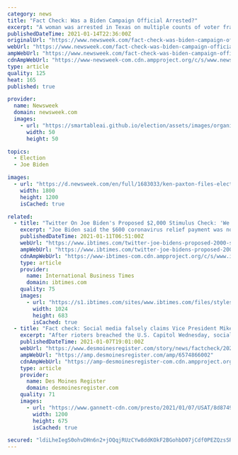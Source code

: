 ```yaml
---
category: news
title: "Fact Check: Was a Biden Campaign Official Arrested?"
excerpt: "A woman was arrested in Texas on multiple counts of voter fraud, causing social media users to make claims about who she was working for."
publishedDateTime: 2021-01-14T22:36:00Z
originalUrl: "https://www.newsweek.com/fact-check-was-biden-campaign-official-arrested-1561777"
webUrl: "https://www.newsweek.com/fact-check-was-biden-campaign-official-arrested-1561777"
ampWebUrl: "https://www.newsweek.com/fact-check-was-biden-campaign-official-arrested-1561777?amp=1"
cdnAmpWebUrl: "https://www-newsweek-com.cdn.ampproject.org/c/s/www.newsweek.com/fact-check-was-biden-campaign-official-arrested-1561777?amp=1"
type: article
quality: 125
heat: 165
published: true

provider:
  name: Newsweek
  domain: newsweek.com
  images:
    - url: "https://smartableai.github.io/election/assets/images/organizations/newsweek.com-50x50.jpg"
      width: 50
      height: 50

topics:
  - Election
  - Joe Biden

images:
  - url: "https://d.newsweek.com/en/full/1683033/ken-paxton-files-election-lawsuit-supreme-court.jpg"
    width: 1800
    height: 1200
    isCached: true

related:
  - title: "Twitter On Joe Biden's Proposed $2,000 Stimulus Check: 'We Need More'"
    excerpt: "Joe Biden said the $600 coronavirus relief payment was not enough and has promised $2,000 stimulus checks once he takes office. However, some believe this would still not be enough."
    publishedDateTime: 2021-01-11T06:51:00Z
    webUrl: "https://www.ibtimes.com/twitter-joe-bidens-proposed-2000-stimulus-check-we-need-more-3118692"
    ampWebUrl: "https://www.ibtimes.com/twitter-joe-bidens-proposed-2000-stimulus-check-we-need-more-3118692?amp=1"
    cdnAmpWebUrl: "https://www-ibtimes-com.cdn.ampproject.org/c/s/www.ibtimes.com/twitter-joe-bidens-proposed-2000-stimulus-check-we-need-more-3118692?amp=1"
    type: article
    provider:
      name: International Business Times
      domain: ibtimes.com
    quality: 75
    images:
      - url: "https://s1.ibtimes.com/sites/www.ibtimes.com/files/styles/full/public/2021/01/10/joe-biden-said-he-will-push-for-a.jpg"
        width: 1024
        height: 683
        isCached: true
  - title: "Fact check: Social media falsely claims Vice President Mike Pence was arrested"
    excerpt: "After rioters breached the U.S. Capitol Wednesday, social media posts claimed Vice President Mike Pence had been arrested. That is false."
    publishedDateTime: 2021-01-07T19:01:00Z
    webUrl: "https://www.desmoinesregister.com/story/news/factcheck/2021/01/07/fact-check-posts-falsely-claim-vice-president-mike-pence-arrested/6574866002/"
    ampWebUrl: "https://amp.desmoinesregister.com/amp/6574866002"
    cdnAmpWebUrl: "https://amp-desmoinesregister-com.cdn.ampproject.org/c/s/amp.desmoinesregister.com/amp/6574866002"
    type: article
    provider:
      name: Des Moines Register
      domain: desmoinesregister.com
    quality: 71
    images:
      - url: "https://www.gannett-cdn.com/presto/2021/01/07/USAT/8d874991-8b85-4b14-9165-4befb60db0ba-GTY_1230451939.jpg?auto=webp&crop=4861,2735,x0,y0&format=pjpg&width=1200"
        width: 1200
        height: 675
        isCached: true

secured: "ldiLheIegS0ohvDHn6n2+jOQqjRUzCYw8ddKOkF2BGohbD07jCdf0PEZQzsSRMx34ly0dUyyZTZ7KjsCtcaJpDVrJB2fLMkF9GpKDNV7+WwDMVBZDXa6PvDIrs4WqMH5eMvONLYqdPnvwDb+YkJxFRyz4drw7qXm1h8435qlCZHaWW2425qIbe/Lxr27KQDy7QhSCt+obaLwYzykrD5WiD5DA8kExAX3AzzE62Ri5te172A6Vld6FeG+QOOhFiXdBtiC7wZpr9eomStDUAcBbqThuvnasM/QQU1n8psOjDE+UcW27Gepyv1K/T1ETXypqBpjNjV84RTiTAZrYedcX4vAU2R1otOQUEzBRO9FJR8=;o5orMt3HFdEVrVs/r/vU5Q=="
---
```


